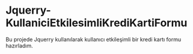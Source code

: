 # Jquerry-KullaniciEtkilesimliKrediKartiFormu
 Bu projede Jquerry kullanılarak kullanıcı etkileşimli bir kredi kartı formu hazırladım.
